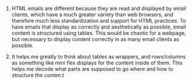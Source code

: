 1. HTML emails are different because they are read and displayed by email clients, which have a much greater variety than web browsers, and therefore much less standardization and support for HTML practices. To have emails that display as correctly and aesthetically as possible, email content is structured using tables. This would be chaotic for a webpage, but necessary to display content correctly in as many email clients as possible.

2. It helps me greatly to think about tables as wrappers, and rows/columns as something like mini flex displays for the content inside of them. This helps me decode what parts are supposed to go where and how to structure the conten.t